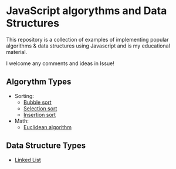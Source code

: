 # JavaScript algorythms and Data Structures

This repository is a collection of examples of implementing popular algorithms & data structures using Javascript and is my educational material.

I welcome any comments and ideas in Issue!

## Algorythm Types
- Sorting:
  - [Bubble sort](./algorythms/sorting/bubble-sort)
  - [Selection sort](./algorythms/sorting/selection-sort)
  - [Insertion sort](./algorythms/sorting/insertion-sort)
- Math:
  - [Euclidean algorithm](./algorythms/sorting/euclidean-algorithm)

## Data Structure Types
- [Linked List](./data-structures/linked-list)